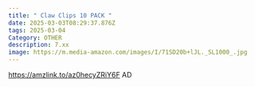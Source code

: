 ```yaml
---
title: " Claw Clips 10 PACK "
date: 2025-03-03T08:29:37.876Z
tags: 2025-03-04
Category: OTHER
description: 7.xx
image: https://m.media-amazon.com/images/I/71SD20b+lJL._SL1000_.jpg
---
```

https://amzlink.to/az0hecyZRiY6F   AD